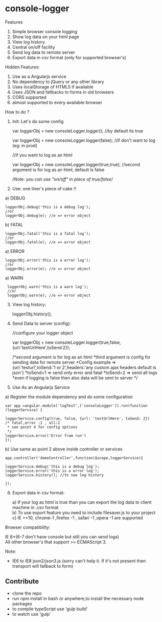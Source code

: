 console-logger
==============

Features 

1) Simple browser console logging <br/>
2) Show log data on your html page <br/>
3) View log history  <br/>
4) Central on/off facility   <br/>
5) Send log data to remote server  <br/>
6) Export data in csv format (only for supported browser's)

Hidden Features:

1) Use as a Angularjs service <br/>
2) No dependency to jQuery or any other library <br/>
3) Uses localStorage of HTML5 if available <br/>
4) Uses JSON and fallbacks to forms in old browsers <br/>
5) CORS supported <br/>
6) almost supported to every available browser <br/>



How to do ? 

1) Init: Let's do some config
  
    var loggerObj = new consoleLogger.logger(); //by default its true 
    
    var loggerObj = new consoleLogger.logger(false); //if don't want to log (eg: in prod)
    
    
    //if you want to log as an html
    
    var loggerObj = new consoleLogger.logger(true,true);
    //second argument is for log as an html, default is false 
    
    /*Note: you can use "on/off" in place of true/false*/

2) Use: one liner's piece of cake !!

  a) DEBUG
    
    loggerObj.debug('this is a debug log');
    //or
    loggerObj.debug(e); //e => error object
 
  
  b) FATAL
  
    loggerObj.fatal('this is a fatal log');
    //or
    loggerObj.fatal(e); //e => error object
 
  
  a) ERROR
 
    loggerObj.error('this is a error log');
    //or
    loggerObj.error(e); //e => error object
  
  
  a) WARN
 
     loggerObj.warn('this is a warn log');
     //or
     loggerObj.warn(e); //e => error object
 
  
3) View log history:  

    loggerObj.history();
  
4) Send Data to server (config): 


    //configure your logger object
   
    var loggerObj = new consoleLogger.logger(true,false,{url:'testUrlHere',toSend:2});
    
    /*second argument is for log as an html
     *third argument is config for sending data for remote server
     *Config example => {url:'testurl',toSend:'1 or 2',headers:'any custom ajax headers default is json'}
     *toSend=1 => send only error and fatal
     *toSend=2 => send all logs
     *even if logging is false then also data will be sent to server
     */

5)  Use As an Angularjs Service  

   a) Register the module dependency and do some configuration
   
    var app =angular.module('logTest',['consoleLogger']).run(function (loggerService) {

    loggerService.config(true, false, {url: 'testUrlHere', toSend: 2})
    /* fatal,error :1 , all:2
     * see point 4 for config options
     */
    loggerService.error('Error from run')
    });
    
    
  b) Use same as point 2 above inside controller or services 
    
    app.controller('demoController',function($scope,loggerService){
    
    loggerService.debug('this is a debug log');
    loggerService.error('this is a error log');
    loggerService.history(); //to see log history
    
    });

6) Export data in csv format:

   a) If your log as html is true than you can export the log data to client machine in .csv format <br/>
   b) To use export feature you need to include filesaver.js to your project <br/>
   c) IE >=10, chrome-1 ,firefox -1 , safari -1 ,opera -1 are supported <br/>
   
 Browser compatibility: 
 
 IE 6+(6-7 don't have console but still you can send logs) <br/>
 All other browser's that support >= ECMAScript 3. 
 
 Note:
 
- IE6 to IE8 json2/json3.js 
(sorry can't help it. If it's not present then transport will fallback to form)


<h2>Contribute</h2>

- clone the repo
- run npm install in bash or anywhere,to install the necessary node packages
- to compile typeScript use 'gulp build'
- to watch use 'gulp'
